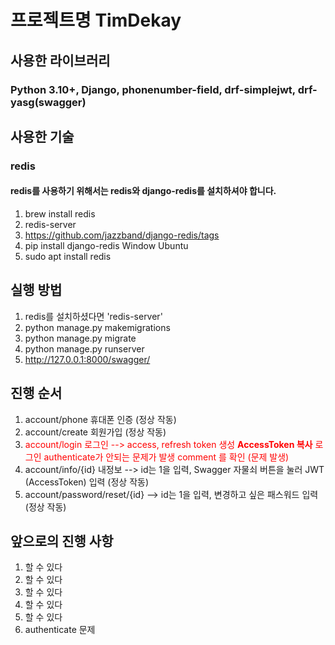 # 프로젝트명 TimDekay
## 사용한 라이브러리
### Python 3.10+, Django, phonenumber-field, drf-simplejwt, drf-yasg(swagger)

## 사용한 기술
### redis
#### redis를 사용하기 위해서는 redis와 django-redis를 설치하셔야 합니다.
1. brew install redis 
2. redis-server
3. https://github.com/jazzband/django-redis/tags
4. pip install django-redis
Window Ubuntu
1. sudo apt install redis

## 실행 방법
1. redis를 설치하셨다면 'redis-server'
2. python manage.py makemigrations
3. python manage.py migrate
4. python manage.py runserver
5. http://127.0.0.1:8000/swagger/

## 진행 순서
1. account/phone 휴대폰 인증 (정상 작동)
2. account/create 회원가입 (정상 작동)
3. <span style="color:red">account/login 로그인 --> access, refresh token 생성 **AccessToken 복사**
 로그인 authenticate가 안되는 문제가 발생 comment 를 확인 (문제 발생)</span>
4. account/info/{id} 내정보 --> id는 1을 입력, Swagger 자물쇠 버튼을 눌러 JWT (AccessToken) 입력 (정상 작동)
5. account/password/reset/{id} --> id는 1을 입력, 변경하고 싶은 패스워드 입력 (정상 작동)

## 앞으로의 진행 사항

1. 할 수 있다
2. 할 수 있다
3. 할 수 있다
4. 할 수 있다
5. 할 수 있다
6. authenticate 문제
